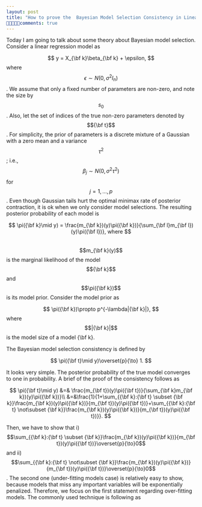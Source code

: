 ```yaml
---
layout: post
title: "How to prove the  Bayesian Model Selection Consistency in Linear Models"
comments: true
---
```

 
 Today I am going to talk about some theory about Bayesian model selection. Consider a linear regression model as 
 
$$
 y = X_{\bf k}\beta_{\bf k} + \epsilon,
 $$
 where $$\epsilon \sim N(0,\sigma^2I_n)$$.  We assume that only a fixed number of parameters  are non-zero, and note the size by $$s_0$$. Also, let the set of indices of the true non-zero parameters denoted by $${\bf  t}$$. For simplicity, the prior of parameters is a discrete mixture of a Gaussian with a zero mean and a variance $$\tau^2$$; i.e., $$\beta_j\sim N(0,\sigma^2\tau^2)$$ for $$j=1,\dots,p$$. Even though Gaussian tails hurt the optimal minimax rate of posterior contraction, it is ok when we only consider model selections. The resulting posterior probability of each model  is 

$$
\pi({\bf k}\mid y) = \frac{m_{\bf k})(y)\pi({\bf k})}{\sum_{\bf l}m_{\bf l})(y)\pi({\bf l})}, where
$$  
 $$m_{\bf k}(y)$$ is the marginal likelihood of the model $${\bf k}$$ and $$\pi({\bf k})$$ is its model prior. Consider the model prior as
 
$$
\pi({\bf k})\propto p^{-\lambda|{\bf k}|},
 $$
 where $$|{\bf k}|$$ is the model size of a model {\bf k}.
 
The Bayesian model selection consistency is
  defined by
  
  $$
  \pi({\bf t}\mid y)\overset{p}{\to} 1.
  $$
 
 It looks very simple. The posterior probability of the true model converges to one in probability. A brief of  the proof of the consistency follows as 
 
 $$
  \pi({\bf t}\mid y) &=&  \frac{m_{\bf t})(y)\pi({\bf t})}{\sum_{\bf k}m_{\bf k})(y)\pi({\bf k})}\\
  &=&\frac{1}{1+\sum_{{\bf k}:{\bf t} \subset {\bf k}}\frac{m_{\bf k})(y)\pi({\bf k})}{m_{\bf t})(y)\pi({\bf t})}+\sum_{{\bf k}:{\bf t} \not\subset {\bf k}}\frac{m_{\bf k})(y)\pi({\bf k})}{m_{\bf t})(y)\pi({\bf t})}}. 
$$

Then, we have to show that i) $$\sum_{{\bf k}:{\bf t} \subset {\bf k}}\frac{m_{\bf k})(y)\pi({\bf k})}{m_{\bf t})(y)\pi({\bf t})}\overset{p}{\to}0$$ and ii) $$\sum_{{\bf k}:{\bf t} \not\subset {\bf k}}\frac{m_{\bf k})(y)\pi({\bf k})}{m_{\bf t})(y)\pi({\bf t})}\overset{p}{\to}0$$. The second one (under-fitting models case) is relatively easy to show, because models that miss any important variables will be exponentially penalized. Therefore, we focus on the first statement regarding over-fitting models. The commonly used technique is following as 
